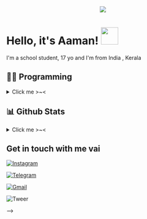 <div align="center">
    <img src="https://telegra.ph/file/5e082391f1066b52242ac.jpg">
</div>

# Hello, it's Aaman! <img src="https://raw.githubusercontent.com/MartinHeinz/MartinHeinz/master/wave.gif" width="45px">

I'm a school student, 17 yo and I'm from India , Kerala

## 👩‍💻 Programming
<details>
   <summary>Click me >~< </summary>

- **Languages learnt**: Python & SQL
- **Currently maintaining**: [Kazuko](https://t.me/KazukoRobot) & [PTB](https://github.com/heyaaman/KazukoBot)
</details>

##  📊 **Github Stats**
<details>
   <summary>Click me >~< </summary>

[![github stats](https://github-readme-stats.vercel.app/api?username=heyaaman&show_icons=true&theme=light)](https://github.com/heyaaman)

![Profile views](https://gpvc.arturio.dev/heyaaman)

[![Top Langs](https://github-readme-stats.vercel.app/api/top-langs/?username=heyaaman&layout=compact&langs_count=99)](https://github-readme-stats.vercel.app/api/top-langs/?username=heyaaman&layout=compact&langs_count=99)

|       **[heyaaman](https://t.me/heyaaman/)**                                                                                |
| <a href="https://github.com/heyaaman"><img src="https://cdn.iconscout.com/icon/free/png-256/github-108-438008.png" width="32px" height="32px"></a>  <a href="https://www.instagram.com/heyaaman/"><img src="https://i.ibb.co/Kx2GSrT/instagram.png" width="32px" height="32px"></a> |



<br>
</details>

## Get in touch with me vai

[![Instagram](https://img.shields.io/badge/-Instagram-c13584?style=flat&labelColor=c13584&logo=instagram&logoColor=white)](https://www.instagram.com/heyaamam/)

[![Telegram](https://img.shields.io/badge/Telegram-1b77FF.svg?style=for-the-badge&logo=telegram)](https://t.me/heyaaman)

[![Gmail](https://img.shields.io/badge/-Gmail-c14438?style=flat&logo=Gmail&logoColor=white)](heyaaman:heyaaman2004@gmail.com)

![Tweer](https://img.shields.io/twitter/url?label=Tweer&style=social&url=https%3A%2F%2Ftwitter.com%2FheyaamanX)

-->
